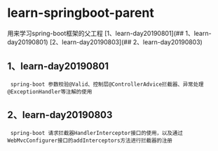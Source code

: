 # learn-springboot-parent
用来学习spring-boot框架的父工程
[1、learn-day20190801](## 1、learn-day20190801)
[2、learn-day20190803](## 2、learn-day20190803)
## 1、learn-day20190801
     spring-boot 参数校验@Valid、控制层@ControllerAdvice拦截器、异常处理@ExceptionHandler等注解的使用
## 2、learn-day20190803
     spring-boot 请求拦截器HandlerInterceptor接口的使用，以及通过WebMvcConfigurer接口的addInterceptors方法进行拦截器的注册
